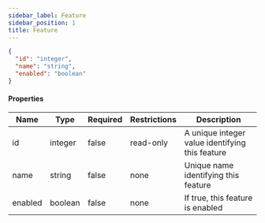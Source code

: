 ```yaml
---
sidebar_label: Feature
sidebar_position: 1
title: Feature
---
```


```json
{
  "id": "integer",
  "name": "string",
  "enabled": "boolean"
}

```

#### Properties

| Name    | Type    | Required | Restrictions | Description                                     |
|---------|---------|----------|--------------|-------------------------------------------------|
| id      | integer | false    | read-only    | A unique integer value identifying this feature |
| name    | string  | false    | none         | Unique name identifying this feature            |
| enabled | boolean | false    | none         | If true, this feature is enabled                |

